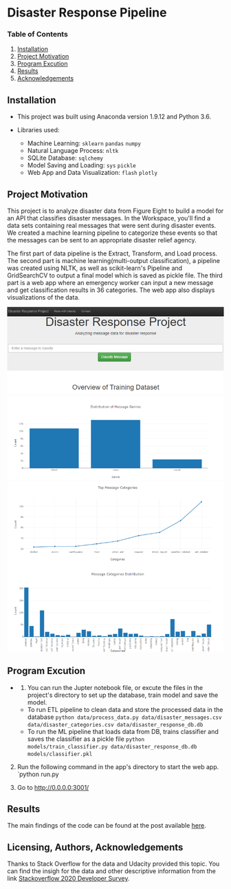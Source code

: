 # Disaster Response Pipeline

### Table of Contents

1. [Installation](#installation)
2. [Project Motivation](#motivation)
3. [Program Excution](#files)
4. [Results](#results)
5. [Acknowledgements](#Acknowledgements)

## Installation <a name="installation"></a>
- This project was built using Anaconda version 1.9.12 and Python  3.6.    

- Libraries used:

   - Machine Learning: `sklearn` `pandas` `numpy`
   - Natural Language Process: `nltk`
   - SQLite Database: `sqlchemy`
   - Model Saving and Loading: `sys` `pickle`
   - Web App and Data Visualization: `flash` `plotly`

    
## Project Motivation<a name="motivation"></a>

This project is to analyze disaster data from Figure Eight to build a model for an API that classifies disaster messages. In the Workspace, you'll find a data sets containing real messages that were sent during disaster events. We created a machine learning pipeline to categorize these events so that the messages can be sent to an appropriate disaster relief agency.

The first part of data pipeline is the Extract, Transform, and Load process. The second part is machine learning(multi-output classification), a pipeline was created using NLTK, as well as scikit-learn's Pipeline and GridSearchCV to output a final model which is saved as pickle file. The third part is a web app where an emergency worker can input a new message and get classification results in 36 categories. The web app also displays visualizations of the data. 

![Intro Pic](Screenshots/Web_Page1.png)
![Intro Pic](Screenshots/Web_Page2.png)

## Program Excution <a name="files"></a>

- 1. You can run the Jupter notebook file, or excute the files in the project's directory to set up the database, train model and save the model.

    - To run ETL pipeline to clean data and store the processed data in the database
        `python data/process_data.py data/disaster_messages.csv data/disaster_categories.csv data/disaster_response_db.db`
    - To run the ML pipeline that loads data from DB, trains classifier and saves the classifier as a pickle file
        `python models/train_classifier.py data/disaster_response_db.db models/classifier.pkl`

2. Run the following command in the app's directory to start the web app.
    `python run.py

3. Go to http://0.0.0.0:3001/


## Results<a name="results"></a>

The main findings of the code can be found at the post available [here](https://maxwang1998.medium.com/are-developers-passinate-about-learning-new-programming-language-26d4d712f436).

## Licensing, Authors, Acknowledgements<a name="Acknowledgements"></a>
Thanks to Stack Overflow for the data and Udacity provided this topic. You can find the insigh for the data and other descriptive information from the link [Stackoverflow 2020 Developer Survey](https://insights.stackoverflow.com/survey/2020#technology-already-visited-feeling).
